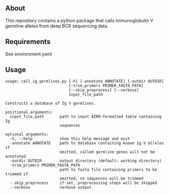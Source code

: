 
## About

This repository contains a python package that calls immunoglobulin V germline alleles from deep BCR sequencing data.

## Requirements

See environment.yaml

## Usage
```
usage: call_ig_germlines.py [-h] [-annotate ANNOTATE] [-outdir OUTDIR]
                            [-trim_primers PRIMER_FASTA_PATH]
                            [--skip_preprocess] [--verbose]
                            input_file_path

Constructs a database of Ig V germlines.

positional arguments:
  input_file_path       path to input AIRR-formatted table containing Ig
                        sequences

optional arguments:
  -h, --help            show this help message and exit
  -annotate ANNOTATE    path to database containing known Ig V alleles if
                        omitted, called germline genes will not be annotated
  -outdir OUTDIR        output directory (default: working directory)
  -trim_primers PRIMER_FASTA_PATH
                        path to fasta file containing primers to be trimmed if
                        omitted, no sequences will be trimmed
  --skip_preprocess     if set, preprocessing steps will be skipped
  --verbose             verbose output
  ```